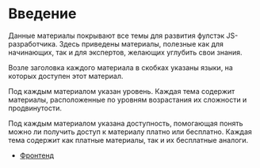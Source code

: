 # Введение

Данные материалы покрывают все темы для развития фулстэк JS-разработчика. Здесь приведены материалы, полезные как для начинающих, так и для экспертов, желающих углубить свои знания.

Возле заголовка каждого материала в скобках указаны языки, на которых доступен этот материал.

Под каждым материалом указан уровень. Каждая тема содержит материалы, расположенные по уровням возрастания их сложности и продвинутости.

Под каждым материалом указана доступность, помогающая понять можно ли получить доступ к материалу платно или бесплатно. Каждая тема содержит как платные материалы, так и их бесплатные аналоги.

- [Фронтенд](./frontend/README.md)
